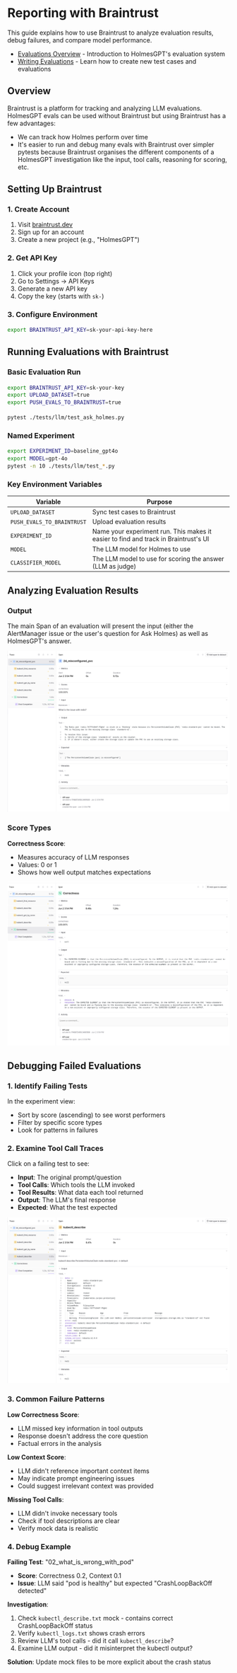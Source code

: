 # Reporting with Braintrust

This guide explains how to use Braintrust to analyze evaluation results, debug failures, and compare model performance.

- [Evaluations Overview](index.md) - Introduction to HolmesGPT's evaluation system
- [Writing Evaluations](writing.md) - Learn how to create new test cases and evaluations

## Overview

Braintrust is a platform for tracking and analyzing LLM evaluations. HolmesGPT evals can be used without Braintrust but using Braintrust has a few advantages:

- We can track how Holmes perform over time
- It's easier to run and debug many evals with Braintrust over simpler pytests because Braintrust organises the different components of a HolmesGPT investigation like the input, tool calls, reasoning for scoring, etc.

## Setting Up Braintrust

### 1. Create Account

1. Visit [braintrust.dev](https://www.braintrust.dev)
2. Sign up for an account
3. Create a new project (e.g., "HolmesGPT")

### 2. Get API Key

1. Click your profile icon (top right)
2. Go to Settings → API Keys
3. Generate a new API key
4. Copy the key (starts with `sk-`)

### 3. Configure Environment

```bash
export BRAINTRUST_API_KEY=sk-your-api-key-here
```

## Running Evaluations with Braintrust

### Basic Evaluation Run

```bash
export BRAINTRUST_API_KEY=sk-your-key
export UPLOAD_DATASET=true
export PUSH_EVALS_TO_BRAINTRUST=true

pytest ./tests/llm/test_ask_holmes.py
```

### Named Experiment

```bash
export EXPERIMENT_ID=baseline_gpt4o
export MODEL=gpt-4o
pytest -n 10 ./tests/llm/test_*.py
```

### Key Environment Variables

| Variable | Purpose |
|----------|---------|
| `UPLOAD_DATASET` | Sync test cases to Braintrust |
| `PUSH_EVALS_TO_BRAINTRUST` | Upload evaluation results |
| `EXPERIMENT_ID` | Name your experiment run. This makes it easier to find and track in Braintrust's UI |
| `MODEL` | The LLM model for Holmes to use |
| `CLASSIFIER_MODEL` | The LLM model to use for scoring the answer (LLM as judge) |

## Analyzing Evaluation Results

### Output

The main Span of an evaluation will present the input (either the AlertManager issue or the user's question for Ask Holmes) as well as HolmesGPT's answer.

![Screenshot of an eval's main output in Braintrust](../../images/braintrust_eval_main_output.png)

### Score Types

**Correctness Score**:
- Measures accuracy of LLM responses
- Values: 0 or 1
- Shows how well output matches expectations

![Screenshot of the reasoning for an eval score](../../images/braintrust_eval_score.png)

## Debugging Failed Evaluations

### 1. Identify Failing Tests

In the experiment view:
- Sort by score (ascending) to see worst performers
- Filter by specific score types
- Look for patterns in failures

### 2. Examine Tool Call Traces

Click on a failing test to see:
- **Input**: The original prompt/question
- **Tool Calls**: Which tools the LLM invoked
- **Tool Results**: What data each tool returned
- **Output**: The LLM's final response
- **Expected**: What the test expected

![Screenshot of tool call output](../../images/braintrust_eval_tool_call.png)

### 3. Common Failure Patterns

**Low Correctness Score**:
- LLM missed key information in tool outputs
- Response doesn't address the core question
- Factual errors in the analysis

**Low Context Score**:
- LLM didn't reference important context items
- May indicate prompt engineering issues
- Could suggest irrelevant context was provided

**Missing Tool Calls**:
- LLM didn't invoke necessary tools
- Check if tool descriptions are clear
- Verify mock data is realistic

### 4. Debug Example

**Failing Test**: "02_what_is_wrong_with_pod"
- **Score**: Correctness 0.2, Context 0.1
- **Issue**: LLM said "pod is healthy" but expected "CrashLoopBackOff detected"

**Investigation**:
1. Check `kubectl_describe.txt` mock - contains correct CrashLoopBackOff status
2. Verify `kubectl_logs.txt` shows crash errors
3. Review LLM's tool calls - did it call `kubectl_describe`?
4. Examine LLM output - did it misinterpret the kubectl output?

**Solution**: Update mock files to be more explicit about the crash status
